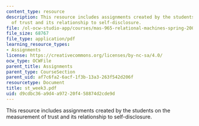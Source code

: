 ```yaml
---
content_type: resource
description: This resource includes assignments created by the students on the measurement
  of trust and its relationship to self-disclosure.
file: /ol-ocw-studio-app/courses/mas-965-relational-machines-spring-2005/d9cdbc36a9d4a97220f458874d2cde9d_st_week3.pdf
file_size: 68767
file_type: application/pdf
learning_resource_types:
- Assignments
license: https://creativecommons.org/licenses/by-nc-sa/4.0/
ocw_type: OCWFile
parent_title: Assignments
parent_type: CourseSection
parent_uid: af7c6fa2-6acf-1f3b-13a3-263f542d206f
resourcetype: Document
title: st_week3.pdf
uid: d9cdbc36-a9d4-a972-20f4-58874d2cde9d
---
```

This resource includes assignments created by the students on the measurement of trust and its relationship to self-disclosure.